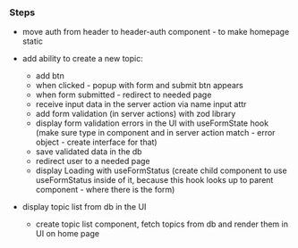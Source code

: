 ### Steps

-   move auth from header to header-auth component - to make homepage static

-   add ability to create a new topic:

    -   add btn
    -   when clicked - popup with form and submit btn appears
    -   when form submitted - redirect to needed page
    -   receive input data in the server action via name input attr
    -   add form validation (in server actions) with zod library
    -   display form validation errors in the UI with useFormState hook (make sure type in component and in server action match - error object - create interface for that)
    -   save validated data in the db
    -   redirect user to a needed page
    -   display Loading with useFormStatus (create child component to use useFormStatus inside of it, because this hook looks up to parent component - where there is the form)

-   display topic list from db in the UI
    -   create topic list component, fetch topics from db and render them in UI on home page
